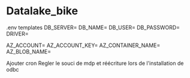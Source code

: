 # Datalake_bike

.env templates
DB_SERVER=
DB_NAME=
DB_USER=
DB_PASSWORD=
DRIVER=

AZ_ACCOUNT=
AZ_ACCOUNT_KEY=
AZ_CONTAINER_NAME=
AZ_BLOB_NAME=

Ajouter cron
Regler le souci de mdp et réécriture lors de l'installation de odbc